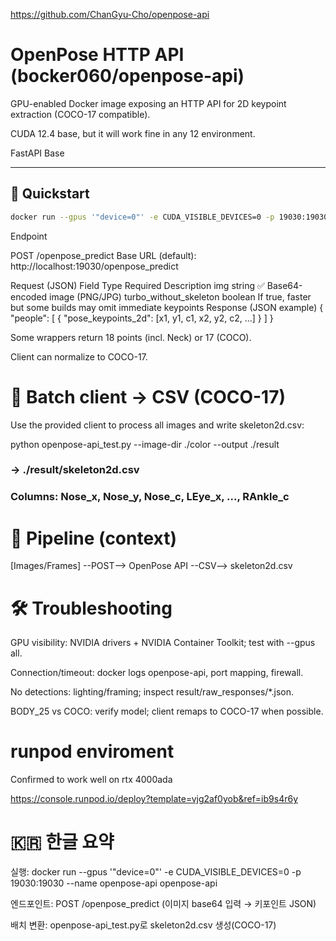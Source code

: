 https://github.com/ChanGyu-Cho/openpose-api

# OpenPose HTTP API (bocker060/openpose-api)

GPU-enabled Docker image exposing an HTTP API for 2D keypoint extraction (COCO-17 compatible).

CUDA 12.4 base, but it will work fine in any 12 environment.

FastAPI Base

---

## 🚀 Quickstart

```bash
docker run --gpus '"device=0"' -e CUDA_VISIBLE_DEVICES=0 -p 19030:19030 --name openpose-api openpose-api
```

Endpoint

POST /openpose_predict
Base URL (default): http://localhost:19030/openpose_predict

Request (JSON)
Field	Type	Required	Description
img	string	✅	Base64-encoded image (PNG/JPG)
turbo_without_skeleton	boolean		If true, faster but some builds may omit immediate keypoints
Response (JSON example)
{
  "people": [
    { "pose_keypoints_2d": [x1, y1, c1, x2, y2, c2, ...] }
  ]
}


Some wrappers return 18 points (incl. Neck) or 17 (COCO).

Client can normalize to COCO-17.

# 🧪 Batch client → CSV (COCO-17)

Use the provided client to process all images and write skeleton2d.csv:

python openpose-api_test.py --image-dir ./color --output ./result
### → ./result/skeleton2d.csv
### Columns: Nose_x, Nose_y, Nose_c, LEye_x, ..., RAnkle_c

# 🧱 Pipeline (context)
[Images/Frames] --POST--> OpenPose API --CSV--> skeleton2d.csv

# 🛠️ Troubleshooting

GPU visibility: NVIDIA drivers + NVIDIA Container Toolkit; test with --gpus all.

Connection/timeout: docker logs openpose-api, port mapping, firewall.

No detections: lighting/framing; inspect result/raw_responses/*.json.

BODY_25 vs COCO: verify model; client remaps to COCO-17 when possible.

# runpod enviroment

Confirmed to work well on rtx 4000ada

https://console.runpod.io/deploy?template=vjg2af0yob&ref=ib9s4r6y  

# 🇰🇷 한글 요약

실행: docker run --gpus '"device=0"' -e CUDA_VISIBLE_DEVICES=0 -p 19030:19030 --name openpose-api openpose-api

엔드포인트: POST /openpose_predict (이미지 base64 입력 → 키포인트 JSON)

배치 변환: openpose-api_test.py로 skeleton2d.csv 생성(COCO-17)
